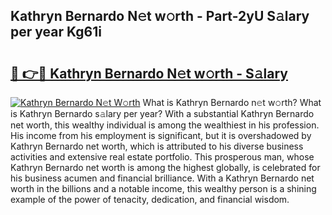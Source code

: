 ## Kathryn Bernardo N𝚎t w𝚘rth - Part-2yU S𝚊lary per year Kg61i

# <h2><a href="http://gc58ewd.nevu.top/?p=Kathryn+Bernardo">🔗 👉🔴 Kathryn Bernardo N𝚎t w𝚘rth - S𝚊lary</a></h2>

[![Kathryn Bernardo N𝚎t W𝚘rth](https://i.imgur.com/Oavwk0R.jpeg)](http://gc58ewd.nevu.top/?p=Kathryn+Bernardo)
What is Kathryn Bernardo n𝚎t w𝚘rth? What is Kathryn Bernardo s𝚊lary per year?
With a substantial Kathryn Bernardo net worth, this wealthy individual is among the wealthiest in his profession. His income from his employment is significant, but it is overshadowed by Kathryn Bernardo net worth, which is attributed to his diverse business activities and extensive real estate portfolio. This prosperous man, whose Kathryn Bernardo net worth is among the highest globally, is celebrated for his business acumen and financial brilliance. With a Kathryn Bernardo net worth in the billions and a notable income, this wealthy person is a shining example of the power of tenacity, dedication, and financial wisdom.
